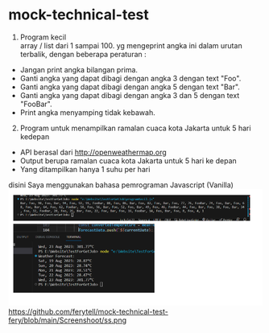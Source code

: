 # mock-technical-test
1. Program kecil    
array / list dari 1 sampai 100. yg mengeprint angka ini dalam urutan terbalik, dengan beberapa peraturan : 
- Jangan print angka bilangan prima.
- Ganti angka yang dapat dibagi dengan angka 3 dengan text "Foo".
- Ganti angka yang dapat dibagi dengan angka 5 dengan text "Bar".
- Ganti angka yang dapat dibagi dengan angka 3 dan 5 dengan text "FooBar".
- Print angka menyamping tidak kebawah.

2. Program untuk menampilkan ramalan cuaca kota Jakarta untuk 5 hari kedepan
- API berasal dari  http://openweathermap.org
- Output berupa ramalan cuaca kota Jakarta untuk 5 hari ke depan
- Yang ditampilkan hanya 1 suhu per hari

disini Saya menggunakan bahasa pemrograman Javascript (Vanilla) 
![screenshoot](https://github.com/ferytell/mock-technical-test-fery/raw/main/Screenshoot/ss.png)
https://github.com/ferytell/mock-technical-test-fery/blob/main/Screenshoot/ss.png
